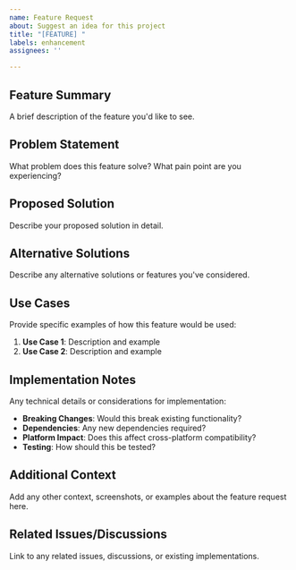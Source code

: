 ```yaml
---
name: Feature Request
about: Suggest an idea for this project
title: "[FEATURE] "
labels: enhancement
assignees: ''

---
```


## Feature Summary
A brief description of the feature you'd like to see.

## Problem Statement
What problem does this feature solve? What pain point are you experiencing?

## Proposed Solution
Describe your proposed solution in detail.

## Alternative Solutions
Describe any alternative solutions or features you've considered.

## Use Cases
Provide specific examples of how this feature would be used:

1. **Use Case 1**: Description and example
2. **Use Case 2**: Description and example

## Implementation Notes
Any technical details or considerations for implementation:

- **Breaking Changes**: Would this break existing functionality?
- **Dependencies**: Any new dependencies required?
- **Platform Impact**: Does this affect cross-platform compatibility?
- **Testing**: How should this be tested?

## Additional Context
Add any other context, screenshots, or examples about the feature request here.

## Related Issues/Discussions
Link to any related issues, discussions, or existing implementations.
